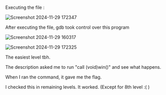 Executing the file :

![Screenshot 2024-11-29 172347](https://github.com/user-attachments/assets/694a17db-8911-47fc-a620-e6b06c617ce2)

After executing the file, gdb took control over this program

![Screenshot 2024-11-29 160317](https://github.com/user-attachments/assets/635d82a8-4d45-4079-9e3f-b460d748cd95)

![Screenshot 2024-11-29 172325](https://github.com/user-attachments/assets/1506e483-1e19-429f-9967-b693b9111cda)

The easiest level tbh.

The description asked me to run "call (void)win()" and see what happens.

When I ran the command, it gave me the flag. 

I checked this in remaining levels. It worked. (Except for 8th level :( )


